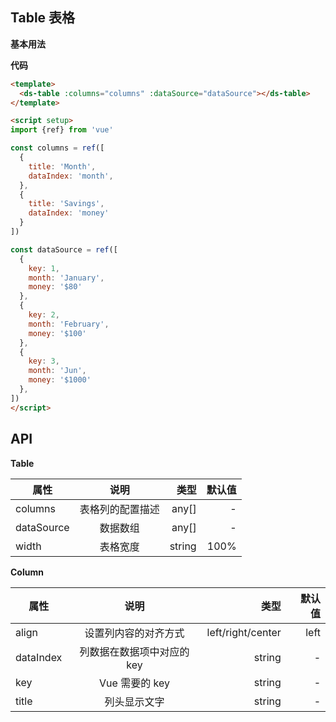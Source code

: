 ## Table 表格

**基本用法**

<ds-table :columns="columns" :dataSource="dataSource"></ds-table>

**代码**

```html
<template>
  <ds-table :columns="columns" :dataSource="dataSource"></ds-table>
</template>

<script setup>
import {ref} from 'vue'

const columns = ref([
  {
    title: 'Month',
    dataIndex: 'month',
  },
  {
    title: 'Savings',
    dataIndex: 'money'
  }
])

const dataSource = ref([
  {
    key: 1,
    month: 'January',
    money: '$80'
  },
  {
    key: 2,
    month: 'February',
    money: '$100'
  },
  {
    key: 3,
    month: 'Jun',
    money: '$1000'
  },
])
</script>
```

## API

**Table**

| 属性           | 说明           | 类型  | 默认值  |
| ------------- |:-------------:| -----:| -----: |
| columns       | 表格列的配置描述 | any[] |  - |
| dataSource    | 数据数组    | any[] | -  |
| width         | 表格宽度    | string | 100%  |

**Column**

| 属性           | 说明           | 类型  | 默认值  |
| ------------- |:-------------:| -----:| -----: |
| align       | 设置列内容的对齐方式 | left/right/center | left |
| dataIndex    | 列数据在数据项中对应的 key    | string | -  |
| key         | Vue 需要的 key    | string | -  |
| title         | 列头显示文字    | string | -  |

<script setup>
  import {ref} from 'vue'
  import DsTable from './components/Table/index.vue'

  const columns = ref([
  {
    title: 'Month',
    dataIndex: 'month',
  },
  {
    title: 'Savings',
    dataIndex: 'money'
  }
])

const dataSource = ref([
  {
    key: 1,
    month: 'January',
    money: '$80'
  },
  {
    key: 2,
    month: 'February',
    money: '$100'
  },
  {
    key: 3,
    month: 'Jun',
    money: '$1000'
  },
])
</script>